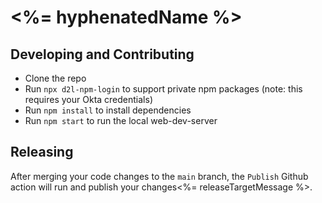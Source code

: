 # <%= hyphenatedName %>

## Developing and Contributing

* Clone the repo
* Run `npx d2l-npm-login` to support private npm packages (note: this requires your Okta credentials)
* Run `npm install` to install dependencies
* Run `npm start` to run the local web-dev-server

## Releasing

After merging your code changes to the `main` branch, the `Publish` Github action will run and publish your changes<%= releaseTargetMessage %>.
